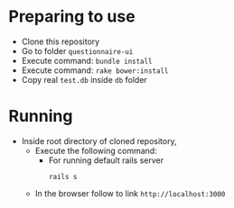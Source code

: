 Preparing to use
================
* Clone this repository
* Go to folder `questionnaire-ui`
* Execute command: `bundle install`
* Execute command: `rake bower:install`
* Copy real `test.db` inside `db` folder

Running
=======
* Inside root directory of cloned repository,
  * Execute the following command:
    * For running default rails server
      ```
      rails s
      ```
  * In the browser follow to link `http://localhost:3000`